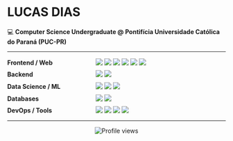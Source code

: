 <!-- https://pandao.github.io/editor.md/en.html -->

# LUCAS DIAS

💻 **Computer Science Undergraduate @ Pontifícia Universidade Católica do Paraná (PUC-PR)**

---

<!-- Frontend / Web -->
<div style="width: 80%; margin-bottom: 8px;">
    <span style="display: inline-block; min-width: 200px; font-weight: bold; vertical-align: middle;">
        Frontend / Web
    </span>
    <span style="display: inline-block; vertical-align: middle;">
        <img src="https://img.shields.io/badge/-JavaScript-F7DF1E?style=flat-square&logo=javascript&logoColor=black" />
        <img src="https://img.shields.io/badge/-TypeScript-3178C6?style=flat-square&logo=typescript&logoColor=white" />
        <img src="https://img.shields.io/badge/-React-61DAFB?style=flat-square&logo=react&logoColor=black" />
        <img src="https://img.shields.io/badge/-Tailwind_CSS-06B6D4?style=flat-square&logo=tailwind-css&logoColor=white" />
        <img src="https://img.shields.io/badge/-HTML5-E34F26?style=flat-square&logo=html5&logoColor=white" />
        <img src="https://img.shields.io/badge/-CSS3-1572B6?style=flat-square&logo=css3&logoColor=white" />
    </span>
</div>

<!-- Backend -->
<div style="width: 80%; margin-bottom: 8px;">
    <span style="display: inline-block; min-width: 200px; font-weight: bold; vertical-align: middle;">
        Backend
    </span>
    <span style="display: inline-block; vertical-align: middle;">
        <img src="https://img.shields.io/badge/-Node.js-339933?style=flat-square&logo=node.js&logoColor=white" />
        <img src="https://img.shields.io/badge/-Fastify-000000?style=flat-square&logo=fastify&logoColor=white" />
    </span>
</div>

<!-- Data Science / ML -->
<div style="width: 80%; margin-bottom: 8px;">
    <span style="display: inline-block; min-width: 200px; font-weight: bold; vertical-align: middle;">
        Data Science / ML
    </span>
    <span style="display: inline-block; vertical-align: middle;">
        <img src="https://img.shields.io/badge/-Python-3776AB?style=flat-square&logo=python&logoColor=white" />
        <img src="https://img.shields.io/badge/-Pandas-150458?style=flat-square&logo=pandas&logoColor=white" />
        <img src="https://img.shields.io/badge/-NumPy-013243?style=flat-square&logo=numpy&logoColor=white" />
    </span>
</div>

<!-- Databases -->
<div style="width: 80%; margin-bottom: 8px;">
    <span style="display: inline-block; min-width: 200px; font-weight: bold; vertical-align: middle;">
        Databases
    </span>
    <span style="display: inline-block; vertical-align: middle;">
        <img src="https://img.shields.io/badge/-PostgreSQL-336791?style=flat-square&logo=postgresql&logoColor=white" />
        <img src="https://img.shields.io/badge/-MySQL-4479A1?style=flat-square&logo=mysql&logoColor=white" />
    </span>
</div>

<!-- DevOps / Tools -->
<div style="width: 80%; margin-bottom: 8px;">
    <span style="display: inline-block; min-width: 200px; font-weight: bold; vertical-align: middle;">
        DevOps / Tools
    </span>
    <span style="display: inline-block; vertical-align: middle;">
        <img src="https://img.shields.io/badge/-Linux-FCC624?style=flat-square&logo=linux&logoColor=black" />
        <img src="https://img.shields.io/badge/-Git-F05032?style=flat-square&logo=git&logoColor=white" />
        <img src="https://img.shields.io/badge/-Docker-2496ED?style=flat-square&logo=docker&logoColor=white" />
        <img src="https://img.shields.io/badge/-AWS-232F3E?style=flat-square&logo=amazon-aws&logoColor=white" />
    </span>
</div>

<!---

<div align="center">
    <img height="150px" src="https://github-readme-stats.vercel.app/api?username=lucas-azdias&show_icons=true&theme=radical" />
    <img height="150px" src="https://github-readme-stats.vercel.app/api/top-langs/?username=lucas-azdias&layout=compact&theme=radical" />
</div-->

---

<div align="center">
    <img src="https://komarev.com/ghpvc/?username=lucas-azdias&color=blueviolet&style=flat-square&label=Profile+Views" alt="Profile views" />
</div>
